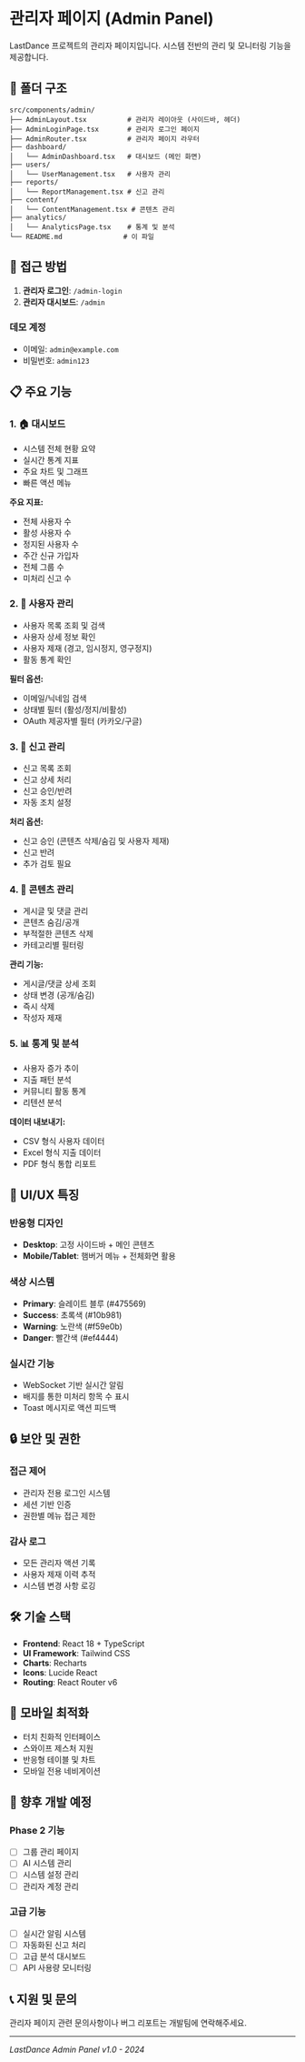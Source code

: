 # 관리자 페이지 (Admin Panel)

LastDance 프로젝트의 관리자 페이지입니다. 시스템 전반의 관리 및 모니터링 기능을 제공합니다.

## 📁 폴더 구조

```
src/components/admin/
├── AdminLayout.tsx          # 관리자 레이아웃 (사이드바, 헤더)
├── AdminLoginPage.tsx       # 관리자 로그인 페이지
├── AdminRouter.tsx          # 관리자 페이지 라우터
├── dashboard/
│   └── AdminDashboard.tsx   # 대시보드 (메인 화면)
├── users/
│   └── UserManagement.tsx   # 사용자 관리
├── reports/
│   └── ReportManagement.tsx # 신고 관리
├── content/
│   └── ContentManagement.tsx # 콘텐츠 관리
├── analytics/
│   └── AnalyticsPage.tsx    # 통계 및 분석
└── README.md               # 이 파일
```

## 🚀 접근 방법

1. **관리자 로그인**: `/admin-login`
2. **관리자 대시보드**: `/admin`

### 데모 계정
- 이메일: `admin@example.com`
- 비밀번호: `admin123`

## 📋 주요 기능

### 1. 🏠 대시보드
- 시스템 전체 현황 요약
- 실시간 통계 지표
- 주요 차트 및 그래프
- 빠른 액션 메뉴

**주요 지표:**
- 전체 사용자 수
- 활성 사용자 수
- 정지된 사용자 수
- 주간 신규 가입자
- 전체 그룹 수
- 미처리 신고 수

### 2. 👥 사용자 관리
- 사용자 목록 조회 및 검색
- 사용자 상세 정보 확인
- 사용자 제재 (경고, 임시정지, 영구정지)
- 활동 통계 확인

**필터 옵션:**
- 이메일/닉네임 검색
- 상태별 필터 (활성/정지/비활성)
- OAuth 제공자별 필터 (카카오/구글)

### 3. 🚨 신고 관리
- 신고 목록 조회
- 신고 상세 처리
- 신고 승인/반려
- 자동 조치 설정

**처리 옵션:**
- 신고 승인 (콘텐츠 삭제/숨김 및 사용자 제재)
- 신고 반려
- 추가 검토 필요

### 4. 📝 콘텐츠 관리
- 게시글 및 댓글 관리
- 콘텐츠 숨김/공개
- 부적절한 콘텐츠 삭제
- 카테고리별 필터링

**관리 기능:**
- 게시글/댓글 상세 조회
- 상태 변경 (공개/숨김)
- 즉시 삭제
- 작성자 제재

### 5. 📊 통계 및 분석
- 사용자 증가 추이
- 지출 패턴 분석
- 커뮤니티 활동 통계
- 리텐션 분석

**데이터 내보내기:**
- CSV 형식 사용자 데이터
- Excel 형식 지출 데이터
- PDF 형식 통합 리포트

## 🎨 UI/UX 특징

### 반응형 디자인
- **Desktop**: 고정 사이드바 + 메인 콘텐츠
- **Mobile/Tablet**: 햄버거 메뉴 + 전체화면 활용

### 색상 시스템
- **Primary**: 슬레이트 블루 (#475569)
- **Success**: 초록색 (#10b981)
- **Warning**: 노란색 (#f59e0b)
- **Danger**: 빨간색 (#ef4444)

### 실시간 기능
- WebSocket 기반 실시간 알림
- 배지를 통한 미처리 항목 수 표시
- Toast 메시지로 액션 피드백

## 🔒 보안 및 권한

### 접근 제어
- 관리자 전용 로그인 시스템
- 세션 기반 인증
- 권한별 메뉴 접근 제한

### 감사 로그
- 모든 관리자 액션 기록
- 사용자 제재 이력 추적
- 시스템 변경 사항 로깅

## 🛠 기술 스택

- **Frontend**: React 18 + TypeScript
- **UI Framework**: Tailwind CSS
- **Charts**: Recharts
- **Icons**: Lucide React
- **Routing**: React Router v6

## 📱 모바일 최적화

- 터치 친화적 인터페이스
- 스와이프 제스처 지원
- 반응형 테이블 및 차트
- 모바일 전용 네비게이션

## 🔄 향후 개발 예정

### Phase 2 기능
- [ ] 그룹 관리 페이지
- [ ] AI 시스템 관리
- [ ] 시스템 설정 관리
- [ ] 관리자 계정 관리

### 고급 기능
- [ ] 실시간 알림 시스템
- [ ] 자동화된 신고 처리
- [ ] 고급 분석 대시보드
- [ ] API 사용량 모니터링

## 📞 지원 및 문의

관리자 페이지 관련 문의사항이나 버그 리포트는 개발팀에 연락해주세요.

---

*LastDance Admin Panel v1.0 - 2024*